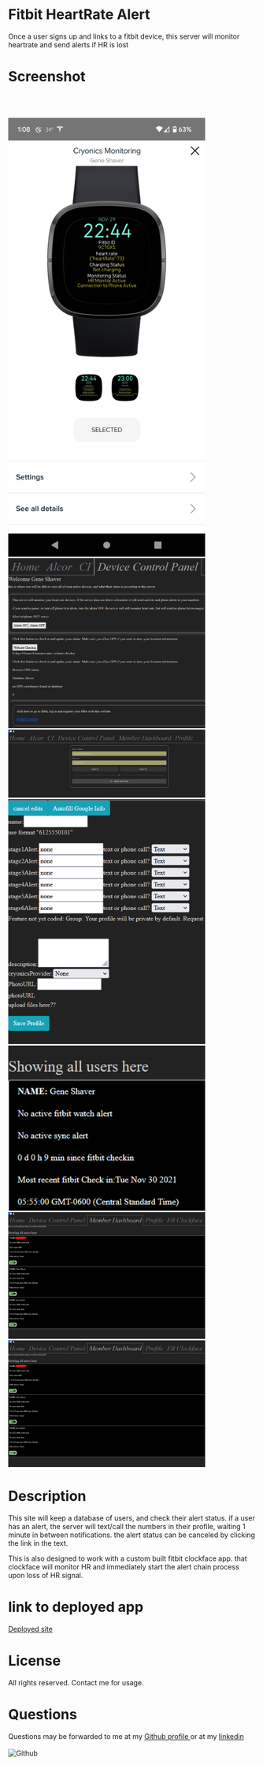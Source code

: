 # Fitbit HeartRate Alert
Once a user signs up and links to a fitbit device, this server will monitor heartrate and send alerts if HR is lost
# Screenshot
<br></br>
<p float="left">
  <img alt="screenshot /11.png" src="/11.png" width="400" />
  <img alt="screenshot /15.png" src="/15.png" width="400" />
  <img alt="screenshot /16.png" src="/16.png" width="400" />
  <img alt="screenshot /17.png" src="/17.png" width="400" />
  <img alt="screenshot /18.png" src="/18.png" width="400" />
  <img alt="screenshot /19.png" src="/19.png" width="400" />

  <a href="/19.png">
  <img alt="/19.png" src="/19.png" width="400">
  </a>
</p>

# Description
This site will keep a database of users, and check their alert status. if a user has an alert, the server will text/call the numbers in their profile, waiting 1 minute in between notifications. the alert status can be canceled by clicking the link in the text. 

This is also designed to work with a custom built fitbit clockface app. that clockface will monitor HR and immediately start the alert chain process upon loss of HR signal. 
# link to deployed app
<a href='https://cryonics-member-response-info.herokuapp.com/publicHomePage'>Deployed site </a>

# License
All rights reserved. Contact me for usage. 
# Questions
 Questions may be forwarded to me at my 
<a href='https://github.com/gshaver82'>Github profile </a>
or at my 
<a href='https://www.linkedin.com/in/gene-shaver-7b574b1a4/'>linkedin</a>
<br></br>
<img src='https://avatars.githubusercontent.com/u/52022933?v=4' alt=Github profile picture width=100>